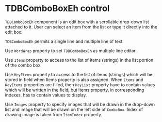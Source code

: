 # TDBComboBoxEh control


`TDBComboBoxEh` component is an edit box with a scrollable drop-down list attached to it. User can select an item from the list or type it directly into the edit box.

`TDBComboBoxEh` permits a single line and multiple line of text. 

Use `WordWrap` property to set `TDBComboBoxEh` as multiple line editor.

Use `Items` property to access to the list of items (strings) in the list portion of the combo box.

Use `KeyItems` property to access to the list of items (strings) which will be stored in field when Items property is also assigned. When `Items` and `KeyItems` properties are filled, then `KeyList` property have to contain values which will be written in the field, but Items property, in corresponding indexes, has to contain values to display.

Use `Images` property to specify images that will be drawn in the drop-down list and image that will be drawn on the left side of `ComboBox`. Index of drawing image is taken from `ItemIndex` property.

